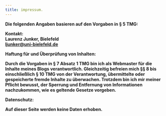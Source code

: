 ```yaml
---
title: impressum.
---
```


<b>Die folgenden Angaben basieren auf den Vorgaben in § 5 TMG:<b/>

Kontakt:
<br>
Laurenz Junker, Bielefeld <br>
ljunker@uni-bielefeld.de
  
<b>Haftung für und Überprüfung von Inhalten:<b/>

Durch die Vorgaben in § 7 Absatz 1 TMG bin ich als Webmaster für die Inhalte meines Blogs verantwortlich.
Gleichzeitig befreien mich §§ 8 bis einschließlich § 10 TMG von der Verantwortung, übermittelte oder gespeicherte fremde Inhalte zu überwachen.
Trotzdem bin ich mir meiner Pflicht bewusst, der Sperrung und Entfernung von Informationen nachzukommen, wie es geltende Gesetze vorgeben.

<b>Datenschutz:<b/>
  
Auf dieser Seite werden keine Daten erhoben.
